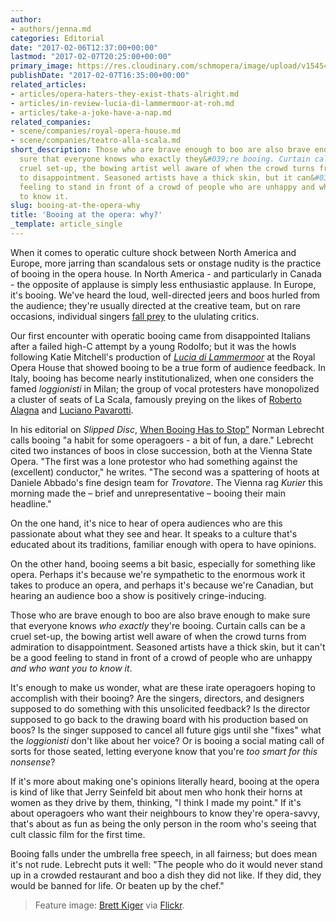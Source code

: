```yaml
---
author:
- authors/jenna.md
categories: Editorial
date: "2017-02-06T12:37:00+00:00"
lastmod: "2017-02-07T20:25:00+00:00"
primary_image: https://res.cloudinary.com/schmopera/image/upload/v1545409169/media/webhook-uploads/1486465176595/2017-02-08---Statler-Waldorf.jpg.jpg
publishDate: "2017-02-07T16:35:00+00:00"
related_articles:
- articles/opera-haters-they-exist-thats-alright.md
- articles/in-review-lucia-di-lammermoor-at-roh.md
- articles/take-a-joke-have-a-nap.md
related_companies:
- scene/companies/royal-opera-house.md
- scene/companies/teatro-alla-scala.md
short_description: Those who are brave enough to boo are also brave enough to make
  sure that everyone knows who exactly they&#039;re booing. Curtain calls can be a
  cruel set-up, the bowing artist well aware of when the crowd turns from admiration
  to disappointment. Seasoned artists have a thick skin, but it can&#039;t be a good
  feeling to stand in front of a crowd of people who are unhappy and who want you
  to know it.
slug: booing-at-the-opera-why
title: 'Booing at the opera: why?'
_template: article_single
---
```


When it comes to operatic culture shock between North America and Europe, more jarring than scandalous sets or onstage nudity is the practice of booing in the opera house. In North America - and particularly in Canada - the opposite of applause is simply less enthusiastic applause. In Europe, it's booing. We've heard the loud, well-directed jeers and boos hurled from the audience; they're usually directed at the creative team, but on rare occasions, individual singers [fall prey](https://www.theguardian.com/music/musicblog/2006/dec/12/neverletlascalasbooboyss) to the ululating critics.

Our first encounter with operatic booing came from disappointed Italians after a failed high-C attempt by a young Rodolfo; but it was the howls following Katie Mitchell's production of [*Lucia di Lammermoor*](/in-review-lucia-di-lammermoor-at-roh/) at the Royal Opera House that showed booing to be a true form of audience feedback. In Italy, booing has become nearly institutionalized, when one considers the famed *loggionisti* in Milan; the group of vocal protesters have monopolized a cluster of seats of La Scala, famously preying on the likes of [Roberto Alagna](https://www.theguardian.com/music/musicblog/2006/dec/12/neverletlascalasbooboyss) and [Luciano Pavarotti](https://www.theguardian.com/music/2014/sep/07/la-scala-roberto-alagna-werther-loggionisti-alexander-pereira).

In his editorial on *Slipped Disc*, [When Booing Has to Stop"](http://slippedisc.com/2017/02/when-the-booing-has-to-stop/) Norman Lebrecht calls booing "a habit for some operagoers - a bit of fun, a dare." Lebrecht cited two instances of boos in close succession, both at the Vienna State Opera. "The first was a lone protestor who had something against the (excellent) conductor," he writes. "The second was a spattering of hoots at Daniele Abbado's fine design team for *Trovatore*. The Vienna rag *Kurier* this morning made the – brief and unrepresentative – booing their main headline."

On the one hand, it's nice to hear of opera audiences who are this passionate about what they see and hear. It speaks to a culture that's educated about its traditions, familiar enough with opera to have opinions.

On the other hand, booing seems a bit basic, especially for something like opera. Perhaps it's because we're sympathetic to the enormous work it takes to produce an opera, and perhaps it's because we're Canadian, but hearing an audience boo a show is positively cringe-inducing. 

Those who are brave enough to boo are also brave enough to make sure that everyone knows *who exactly* they're booing. Curtain calls can be a cruel set-up, the bowing artist well aware of when the crowd turns from admiration to disappointment. Seasoned artists have a thick skin, but it can't be a good feeling to stand in front of a crowd of people who are unhappy *and who want you to know it*.

It's enough to make us wonder, what are these irate operagoers hoping to accomplish with their booing? Are the singers, directors, and designers supposed to do something with this unsolicited feedback? Is the director supposed to go back to the drawing board with his production based on boos? Is the singer supposed to cancel all future gigs until she "fixes" what the *loggionisti* don't like about her voice? Or is booing a social mating call of sorts for those seated, letting everyone know that you're *too smart for this nonsense*?

If it's more about making one's opinions literally heard, booing at the opera is kind of like that Jerry Seinfeld bit about men who honk their horns at women as they drive by them, thinking, "I think I made my point." If it's about operagoers who want their neighbours to know they're opera-savvy, that's about as fun as being the only person in the room who's seeing that cult classic film for the first time.

Booing falls under the umbrella free speech, in all fairness; but does mean it's not rude. Lebrecht puts it well: "The people who do it would never stand up in a crowded restaurant and boo a dish they did not like. If they did, they would be banned for life. Or beaten up by the chef."

>Feature image: [Brett Kiger](https://www.flickr.com/photos/brettkiger/6078995711/in/photolist-agbrCT-8SvKFK-6dUYSe-6dUYJ8-xXFKa-9Cse7C-bA3YtP-cecfBW-39Faku-eWvbH8-pshaWh-63e3t2-ceceTN-cecfaL-6k7iaS-6prMK4-d4ChRf-aRqeUx-ceceFY-bxUpGz-6crgh4-7zoDyu-8izRK2-qmRxrP-bWPSDF-ceceYu-bWPSUM-cecfHh-ceceNL-bWPTcH-bWPSQa-gxDCFb-6Zox3T-6edsxW-dtCrfR-bn97Wb-6JZTZh-bwu8tp-6aP9nA-4GgriW-aFMbJa-cecezs-akTJ6C-cecf55-MGFk3U-b2ejiD-QZRcQQ-cecfjN-54gN4i-dvx8Z3) via [Flickr](https://creativecommons.org/licenses/by-nc-nd/2.0/legalcode).
